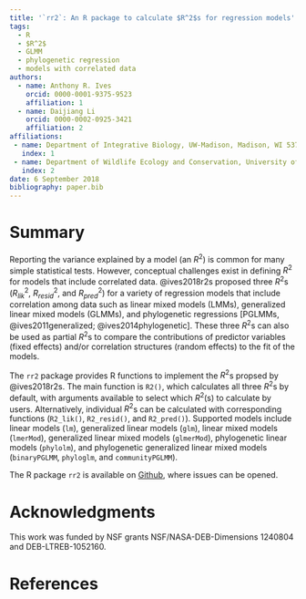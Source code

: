 ```yaml
---
title: '`rr2`: An R package to calculate $R^2$s for regression models'
tags:
  - R
  - $R^2$
  - GLMM
  - phylogenetic regression
  - models with correlated data
authors:
  - name: Anthony R. Ives
    orcid: 0000-0001-9375-9523
    affiliation: 1
  - name: Daijiang Li
    orcid: 0000-0002-0925-3421
    affiliation: 2
affiliations:
 - name: Department of Integrative Biology, UW-Madison, Madison, WI 53706
   index: 1
 - name: Department of Wildlife Ecology and Conservation, University of Florida, Gainesville, FL 32611
   index: 2
date: 6 September 2018
bibliography: paper.bib
---
```


# Summary

Reporting the variance explained by a model (an $R^2$) is common for many simple statistical tests. However, conceptual challenges exist in defining $R^2$ for models that include correlated data. @ives2018r2s proposed three $R^2$s ($R^2_{lik}$, $R^2_{resid}$, and $R^2_{pred}$) for a variety of regression models that include correlation among data such as linear mixed models (LMMs), generalized linear mixed models (GLMMs), and phylogenetic regressions [PGLMMs, @ives2011generalized; @ives2014phylogenetic]. These three $R^2$s can also be used as partial $R^2$s to compare the contributions of predictor variables (fixed effects) and/or correlation structures (random effects) to the fit of the models.

The `rr2` package provides R functions to implement the $R^2$s propsed by @ives2018r2s. The main function is `R2()`, which calculates all three $R^2$s by default, with arguments available to select which $R^2$(s) to calculate by users. Alternatively, individual $R^2$s can be calculated with corresponding functions (`R2_lik()`, `R2_resid()`, and `R2_pred()`). Supported models include linear models (`lm`), generalized linear models (`glm`), linear mixed models (`lmerMod`), generalized linear mixed models (`glmerMod`), phylogenetic linear models (`phylolm`), and phylogenetic generalized linear mixed models (`binaryPGLMM`, `phyloglm`, and `communityPGLMM`). 

The R package `rr2` is available on [Github](https://github.com/arives/rr2), where issues can be opened.

# Acknowledgments

This work was funded by NSF grants NSF/NASA-DEB-Dimensions 1240804 and DEB-LTREB-1052160.

# References
